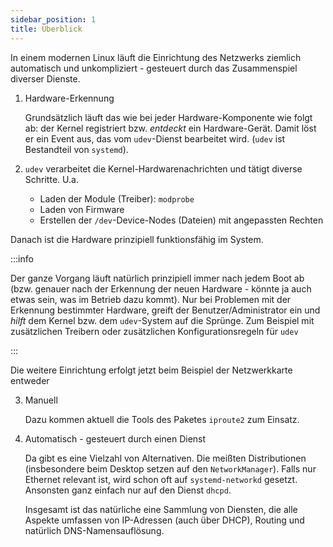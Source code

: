 ```yaml
---
sidebar_position: 1
title: Überblick
---
```


In einem modernen Linux läuft die Einrichtung des Netzwerks ziemlich automatisch und
unkompliziert - gesteuert durch das Zusammenspiel diverser Dienste.

1. Hardware-Erkennung

   Grundsätzlich läuft das wie bei jeder Hardware-Komponente wie folgt ab: der Kernel registriert 
   bzw. *entdeckt* ein Hardware-Gerät. Damit löst er ein Event aus, das vom `udev`-Dienst 
   bearbeitet wird. (`udev` ist Bestandteil von `systemd`).

2. `udev` verarbeitet die Kernel-Hardwarenachrichten und tätigt diverse Schritte. U.a.

   - Laden der Module (Treiber): `modprobe`
   - Laden von Firmware
   - Erstellen der `/dev`-Device-Nodes (Dateien) mit angepassten Rechten

Danach ist die Hardware prinzipiell funktionsfähig im System.

:::info

Der ganze Vorgang läuft natürlich prinzipiell immer nach jedem Boot ab (bzw. genauer
nach der Erkennung der neuen Hardware - könnte ja auch etwas sein, was im Betrieb dazu kommt).
Nur bei Problemen mit der Erkennung bestimmter Hardware, greift der Benutzer/Administrator
ein und *hilft* dem Kernel bzw. dem `udev`-System auf die Sprünge. Zum Beispiel mit
zusätzlichen Treibern oder zusätzlichen Konfigurationsregeln für `udev`

:::

Die weitere Einrichtung erfolgt jetzt beim Beispiel der Netzwerkkarte entweder 

3. Manuell

   Dazu kommen aktuell die Tools des Paketes `iproute2` zum Einsatz.

4. Automatisch - gesteuert durch einen Dienst

   Da gibt es eine Vielzahl von Alternativen. Die meißten Distributionen (insbesondere beim
   Desktop setzen auf den `NetworkManager`). Falls nur Ethernet relevant ist, wird schon
   oft auf `systemd-networkd` gesetzt. Ansonsten ganz einfach nur auf den Dienst `dhcpd`.

   Insgesamt ist das natürliche eine Sammlung von Diensten, die alle Aspekte umfassen von
   IP-Adressen (auch über DHCP), Routing und natürlich DNS-Namensauflösung.

